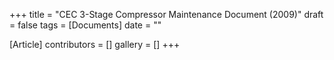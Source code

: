+++
title = "CEC 3-Stage Compressor Maintenance Document (2009)"
draft = false
tags = [Documents]
date = ""

[Article]
contributors = []
gallery = []
+++